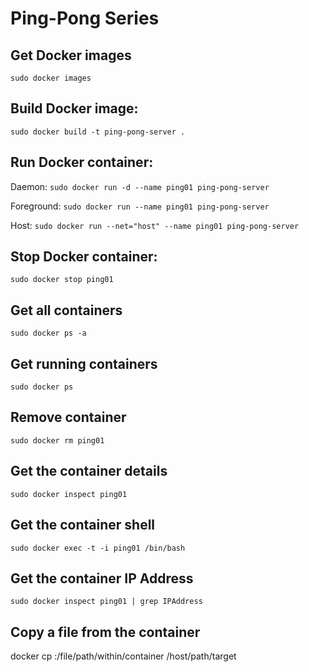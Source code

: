 # Ping-Pong Series
## Get Docker images
```sudo docker images```
## Build Docker image:
```sudo docker build -t ping-pong-server .```
## Run Docker container: 
Daemon: ```sudo docker run -d --name ping01 ping-pong-server```

Foreground: ```sudo docker run --name ping01 ping-pong-server```

Host: ```sudo docker run --net="host" --name ping01 ping-pong-server```
## Stop Docker container: 
```sudo docker stop ping01```
## Get all containers
```sudo docker ps -a```
## Get running containers
```sudo docker ps```
## Remove container
```sudo docker rm ping01```
## Get the container details
```sudo docker inspect ping01```
## Get the container shell
```sudo docker exec -t -i ping01 /bin/bash```
## Get the container IP Address
```sudo docker inspect ping01 | grep IPAddress```
## Copy a file from the container
docker cp <containerId>:/file/path/within/container /host/path/target
